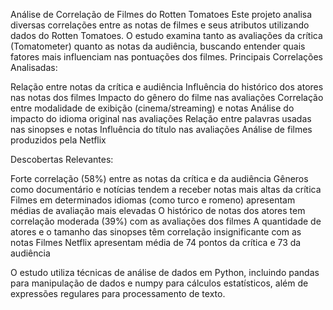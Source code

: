 Análise de Correlação de Filmes do Rotten Tomatoes
Este projeto analisa diversas correlações entre as notas de filmes e seus atributos utilizando dados do Rotten Tomatoes. O estudo examina tanto as avaliações da crítica (Tomatometer) quanto as notas da audiência, buscando entender quais fatores mais influenciam nas pontuações dos filmes.
Principais Correlações Analisadas:

Relação entre notas da crítica e audiência
Influência do histórico dos atores nas notas dos filmes
Impacto do gênero do filme nas avaliações
Correlação entre modalidade de exibição (cinema/streaming) e notas
Análise do impacto do idioma original nas avaliações
Relação entre palavras usadas nas sinopses e notas
Influência do título nas avaliações
Análise de filmes produzidos pela Netflix

Descobertas Relevantes:

Forte correlação (58%) entre as notas da crítica e da audiência
Gêneros como documentário e notícias tendem a receber notas mais altas da crítica
Filmes em determinados idiomas (como turco e romeno) apresentam médias de avaliação mais elevadas
O histórico de notas dos atores tem correlação moderada (39%) com as avaliações dos filmes
A quantidade de atores e o tamanho das sinopses têm correlação insignificante com as notas
Filmes Netflix apresentam média de 74 pontos da crítica e 73 da audiência

O estudo utiliza técnicas de análise de dados em Python, incluindo pandas para manipulação de dados e numpy para cálculos estatísticos, além de expressões regulares para processamento de texto.
